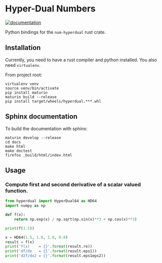 # Hyper-Dual Numbers

[![documentation](https://img.shields.io/badge/docs-github--pages-blue)](https://itt-ustutt.github.io/hyperdual/)

Python bindings for the `num-hyperdual` rust crate.

## Installation

Currently, you need to have a rust compiler and python installed.
You also need `virtualenv`.

From project root:

```
virtualenv venv
source venv/bin/activate
pip install maturin
maturin build --release
pip install target/wheels/hyperdual.***.whl
```

## Sphinx documentation

To build the documentation with sphinx:

```
maturin develop --release
cd docs
make html
make doctest
firefox _build/html/index.html
```

## Usage

### Compute first and second derivative of a scalar valued function.

```python
from hyperdual import HyperDual64 as HD64
import numpy as np

def f(x):
    return np.exp(x) / np.sqrt(np.sin(x)**3 + np.cos(x)**3)

print(f(1.5))

x = HD64(1.5, 1.0, 1.0, 0.0)
result = f(x)
print('f(x)    = {}'.format(result.re))
print('df/dx   = {}'.format(result.eps1))
print('d2f/dx2 = {}'.format(result.eps1eps2))
